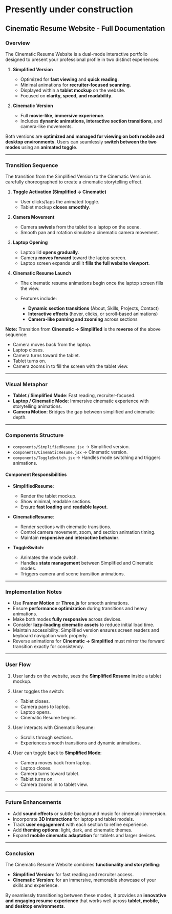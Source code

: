 # Presently under construction

## Cinematic Resume Website - Full Documentation

### Overview

The Cinematic Resume Website is a dual-mode interactive portfolio designed to present your professional profile in two distinct experiences:

1. **Simplified Version**

   * Optimized for **fast viewing** and **quick reading**.
   * Minimal animations for **recruiter-focused scanning**.
   * Displayed within a **tablet mockup** on the website.
   * Focused on **clarity, speed, and readability**.

2. **Cinematic Version**

   * Full **movie-like, immersive experience**.
   * Includes **dynamic animations, interactive section transitions**, and camera-like movements.

Both versions are **optimized and managed for viewing on both mobile and desktop environments**. Users can seamlessly **switch between the two modes** using an **animated toggle**.

---

### Transition Sequence

The transition from the Simplified Version to the Cinematic Version is carefully choreographed to create a cinematic storytelling effect.

1. **Toggle Activation (Simplified → Cinematic)**

   * User clicks/taps the animated toggle.
   * Tablet mockup **closes smoothly**.

2. **Camera Movement**

   * Camera **swivels** from the tablet to a laptop on the scene.
   * Smooth pan and rotation simulate a cinematic camera movement.

3. **Laptop Opening**

   * Laptop lid **opens gradually**.
   * Camera **moves forward** toward the laptop screen.
   * Laptop screen expands until it **fills the full website viewport**.

4. **Cinematic Resume Launch**

   * The cinematic resume animations begin once the laptop screen fills the view.
   * Features include:

     * **Dynamic section transitions** (About, Skills, Projects, Contact)
     * **Interactive effects** (hover, clicks, or scroll-based animations)
     * **Camera-like panning and zooming** across sections

**Note:** Transition from **Cinematic → Simplified** is the **reverse** of the above sequence:

* Camera moves back from the laptop.
* Laptop closes.
* Camera turns toward the tablet.
* Tablet turns on.
* Camera zooms in to fill the screen with the tablet view.

---

### Visual Metaphor

* **Tablet / Simplified Mode**: Fast reading, recruiter-focused.
* **Laptop / Cinematic Mode**: Immersive cinematic experience with storytelling animations.
* **Camera Motion**: Bridges the gap between simplified and cinematic depth.

---

### Components Structure

* `components/SimplifiedResume.jsx` → Simplified version.
* `components/CinematicResume.jsx` → Cinematic version.
* `components/ToggleSwitch.jsx` → Handles mode switching and triggers animations.

#### Component Responsibilities

* **SimplifiedResume**:

  * Render the tablet mockup.
  * Show minimal, readable sections.
  * Ensure **fast loading** and **readable layout**.

* **CinematicResume**:

  * Render sections with cinematic transitions.
  * Control camera movement, zoom, and section animation timing.
  * Maintain **responsive and interactive behavior**.

* **ToggleSwitch**:

  * Animates the mode switch.
  * Handles **state management** between Simplified and Cinematic modes.
  * Triggers camera and scene transition animations.

---

### Implementation Notes

* Use **Framer Motion** or **Three.js** for smooth animations.
* Ensure **performance optimization** during transitions and heavy animations.
* Make both modes **fully responsive** across devices.
* Consider **lazy-loading cinematic assets** to reduce initial load time.
* Maintain accessibility: Simplified version ensures screen readers and keyboard navigation work properly.
* Reverse animations for **Cinematic → Simplified** must mirror the forward transition exactly for consistency.

---

### User Flow

1. User lands on the website, sees the **Simplified Resume** inside a tablet mockup.
2. User toggles the switch:

   * Tablet closes.
   * Camera pans to laptop.
   * Laptop opens.
   * Cinematic Resume begins.
3. User interacts with Cinematic Resume:

   * Scrolls through sections.
   * Experiences smooth transitions and dynamic animations.
4. User can toggle back to **Simplified Mode**:

   * Camera moves back from laptop.
   * Laptop closes.
   * Camera turns toward tablet.
   * Tablet turns on.
   * Camera zooms in to tablet view.

---

### Future Enhancements

* Add **sound effects** or subtle background music for cinematic immersion.
* Incorporate **3D interactions** for laptop and tablet models.
* Track **user engagement** with each section to refine experience.
* Add **theming options**: light, dark, and cinematic themes.
* Expand **mobile cinematic adaptation** for tablets and larger devices.

---

### Conclusion

The Cinematic Resume Website combines **functionality and storytelling**:

* **Simplified Version**: for fast reading and recruiter access.
* **Cinematic Version**: for an immersive, memorable showcase of your skills and experience.

By seamlessly transitioning between these modes, it provides an **innovative and engaging resume experience** that works well across **tablet, mobile, and desktop environments**.

